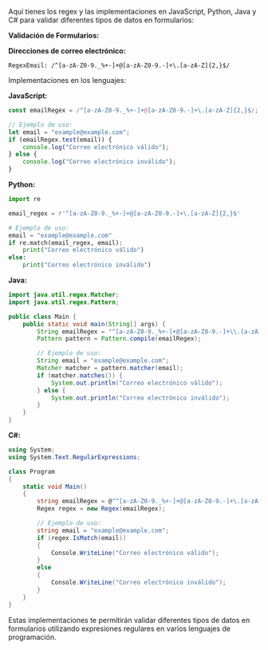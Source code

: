 Aquí tienes los regex y las implementaciones en JavaScript, Python, Java y C# para validar diferentes tipos de datos en formularios:

**Validación de Formularios:**

**Direcciones de correo electrónico:**
```regex
RegexEmail: /^[a-zA-Z0-9._%+-]+@[a-zA-Z0-9.-]+\.[a-zA-Z]{2,}$/
```

Implementaciones en los lenguajes:

**JavaScript:**
```javascript
const emailRegex = /^[a-zA-Z0-9._%+-]+@[a-zA-Z0-9.-]+\.[a-zA-Z]{2,}$/;

// Ejemplo de uso:
let email = "example@example.com";
if (emailRegex.test(email)) {
    console.log("Correo electrónico válido");
} else {
    console.log("Correo electrónico inválido");
}
```

**Python:**
```python
import re

email_regex = r'^[a-zA-Z0-9._%+-]+@[a-zA-Z0-9.-]+\.[a-zA-Z]{2,}$'

# Ejemplo de uso:
email = "example@example.com"
if re.match(email_regex, email):
    print("Correo electrónico válido")
else:
    print("Correo electrónico inválido")
```

**Java:**
```java
import java.util.regex.Matcher;
import java.util.regex.Pattern;

public class Main {
    public static void main(String[] args) {
        String emailRegex = "^[a-zA-Z0-9._%+-]+@[a-zA-Z0-9.-]+\\.[a-zA-Z]{2,}$";
        Pattern pattern = Pattern.compile(emailRegex);

        // Ejemplo de uso:
        String email = "example@example.com";
        Matcher matcher = pattern.matcher(email);
        if (matcher.matches()) {
            System.out.println("Correo electrónico válido");
        } else {
            System.out.println("Correo electrónico inválido");
        }
    }
}
```

**C#:**
```csharp
using System;
using System.Text.RegularExpressions;

class Program
{
    static void Main()
    {
        string emailRegex = @"^[a-zA-Z0-9._%+-]+@[a-zA-Z0-9.-]+\.[a-zA-Z]{2,}$";
        Regex regex = new Regex(emailRegex);

        // Ejemplo de uso:
        string email = "example@example.com";
        if (regex.IsMatch(email))
        {
            Console.WriteLine("Correo electrónico válido");
        }
        else
        {
            Console.WriteLine("Correo electrónico inválido");
        }
    }
}
```

Estas implementaciones te permitirán validar diferentes tipos de datos en formularios utilizando expresiones regulares en varios lenguajes de programación.